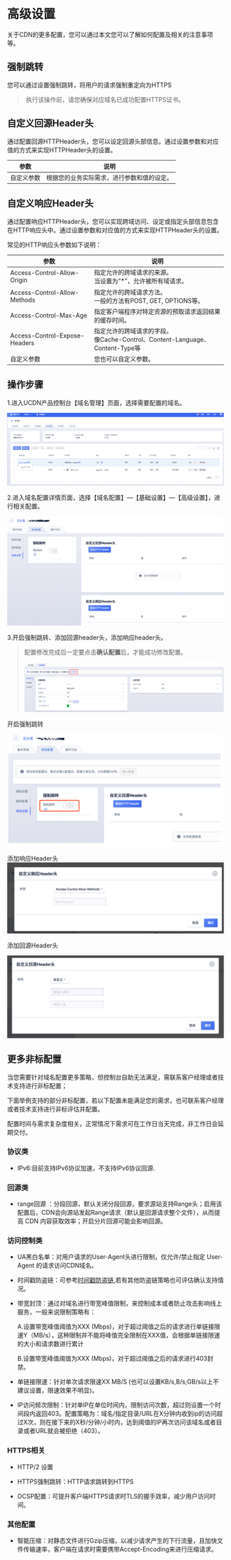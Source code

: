# 高级设置

关于CDN的更多配置，您可以通过本文您可以了解如何配置及相关的注意事项等。

## 强制跳转

您可以通过设置强制跳转，将用户的请求强制重定向为HTTPS

> 执行该操作前，请您确保对应域名已成功配置HTTPS证书。
>

## 自定义回源Header头

通过配置回源HTTPHeader头，您可以设定回源头部信息。通过设置参数和对应值的方式来实现HTTPHeader头的设置。

| 参数       | 说明                                       |
| ---------- | ------------------------------------------ |
| 自定义参数 | 根据您的业务实际需求，进行参数和值的设定。 |

## 自定义响应Header头

通过配置响应HTTPHeader头，您可以实现跨域访问、设定或指定头部信息包含在HTTP响应头中。通过设置参数和对应值的方式来实现HTTPHeader头的设置。

常见的HTTP响应头参数如下说明：

| 参数                          | 说明                                                         |
| ----------------------------- | ------------------------------------------------------------ |
| Access-Control-Allow-Origin   | 指定允许的跨域请求的来源。<br />当设置为“*”，允许被所有域请求。 |
| Access-Control-Allow-Methods  | 指定允许的跨域请求方法。<br />一般的方法有POST, GET, OPTIONS等。 |
| Access-Control-Max-Age        | 指定客户端程序对特定资源的预取请求返回结果的缓存时间。       |
| Access-Control-Expose-Headers | 指定允许的跨域请求的字段。<br />像Cache-Control、Content-Language、Content-Type等 |
| 自定义参数                    | 您也可以自定义参数。                                         |

## 操作步骤

1.进入UCDN产品控制台【域名管理】页面，选择需要配置的域名。

![image-20191211151200171](../../images/image-20191211151200171.png)

2.进入域名配置详情页面，选择【域名配置】—【基础设置】—【高级设置】，进行相关配置。

![image-20191219165503664](../../images/image-20191219165503664.png)

3.开启强制跳转、添加回源header头，添加响应header头。

>配置修改完成后一定要点击**确认配置**后，才能成功修改配置。
>
>![2022-域名配置-确认配置](../../images/2022-域名配置-确认配置.png)

开启强制跳转

![image-20191220102409939](../../images/image-20191220102409939.png)

添加响应Header头![image-20191219165518918](../../images/image-20191219165518918.png)

添加回源Header头

![image-20191219165531832](../../images/image-20191219165531832.png)

## 更多非标配置

当您需要针对域名配置更多策略，但控制台自助无法满足，需联系客户经理或者技术支持进行非标配置；

下面举例支持的部分非标配置，若以下配置未能满足您的需求，也可联系客户经理或者技术支持进行非标评估并配置。

配置时间与需求复杂度相关，正常情况下需求可在工作日当天完成，非工作日会延期交付。

### 协议类

* IPv6:目前支持IPv6协议加速，不支持IPv6协议回源.

### 回源类

* range回源 ：分段回源，默认关闭分段回源，要求源站支持Range头；启用该配置后，CDN会向源站发起Range请求（默认是回源请求整个文件），从而提高 CDN 内容获取效率；开启分片回源可能会影响回源。


### 访问控制类

* UA黑白名单：对用户请求的User-Agent头进行限制，仅允许/禁止指定 User-Agent 的请求访问CDN域名。

* 时间戳防盗链：可参考[时间戳防盗链](https://docs.ucloud.cn/ucdn/domain/config/control?id=md5%e9%98%b2%e7%9b%97%e9%93%be),若有其他防盗链策略也可评估确认支持情况。

* 带宽封顶：通过对域名进行带宽峰值限制，来控制成本或者防止攻击影响线上服务，一般来说限制策略有：
  
  A.设置带宽峰值阈值为XXX (Mbps)，对于超过阈值之后的请求进行单链接限速Y（MB/s），这种限制并不能将峰值完全限制在XXX值，会根据单链接限速的大小和请求数进行累计
  
  B.设置带宽峰值阈值为XXX (Mbps)，对于超过阈值之后的请求进行403封禁。
  
* 单链接限速：针对单次请求限速XX MB/S (也可以设置KB/s,B/s;GB/s以上不建议设置，限速效果不明显)。

* IP访问频次限制：针对单IP在单位时间内，限制访问次数，超过则设置一个时间段内返回403。配置策略为：域名/指定目录/URL在X分钟内收到ip的访问超过X次，则在接下来的X秒/分钟/小时内，达到阈值的IP再次访问该域名或者目录或者URL就会被拒绝（403）。

### HTTPS相关

* HTTP/2 设置

* HTTPS强制跳转：HTTP请求跳转到HTTPS

* OCSP配置：可提升客户端HTTPS请求时TLS的握手效率，减少用户访问时间。

### 其他配置

* 智能压缩：对静态文件进行Gzip压缩，以减少请求产生的下行流量，且加快文件传输速率，客户端在请求时需要携带Accept-Encoding来进行压缩请求。
